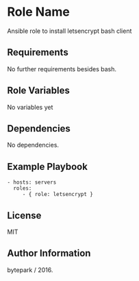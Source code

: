 Role Name
=========

Ansible role to install letsencrypt bash client

Requirements
------------

No further requirements besides bash.

Role Variables
--------------

No variables yet

Dependencies
------------

No dependencies.

Example Playbook
----------------

    - hosts: servers
      roles:
         - { role: letsencrypt }

License
-------

MIT

Author Information
------------------

bytepark / 2016.